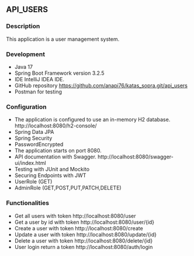 ## API_USERS
### Description
This application is a user management system.
### Development
- Java 17
- Spring Boot Framework version 3.2.5
- IDE IntelliJ IDEA IDE.
- GitHub repository https://github.com/anapi76/katas_sopra.git/api_users
- Postman for testing
### Configuration
- The application is configured to use an in-memory H2 database.   
  http://localhost:8080/h2-console/
- Spring Data JPA
- Spring Security
- PasswordEncrypted
- The application starts on port 8080.
- API documentation with Swagger. http://localhost:8080/swagger-ui/index.html
- Testing with JUnit and Mockito
- Securing Endpoints with JWT
- UserRole (GET)
- AdminRole (GET,POST,PUT,PATCH,DELETE)
### Functionalities
- Get all users with token
  http://localhost:8080/user
- Get a user by id with token
  http://localhost:8080/user/{id}
- Create a user with token
  http://localhost:8080/create
- Update a user with token
  http://localhost:8080/update/{id}
- Delete a user with token
  http://localhost:8080/delete/{id}
- User login return a token
  http://localhost:8080/auth/login

